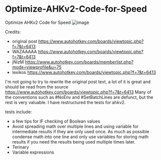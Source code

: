# Optimize-AHKv2-Code-for-Speed
Optimize AHKv2 Code for Speed
![image](https://github.com/samfisherirl/Compare-Code-Speed-AHKv2/assets/98753696/9c25c281-e2b4-44d6-8945-e971fad7e334)

Credits:
- original post https://www.autohotkey.com/boards/viewtopic.php?f=7&t=6413
- WAZAAAAA https://www.autohotkey.com/boards/viewtopic.php?f=7&t=6413
- jNizM  https://www.autohotkey.com/boards/memberlist.php?mode=viewprofile&u=75
- lexikos https://www.autohotkey.com/boards/viewtopic.php?f=7&t=6413


I'm not going to try to rewrite the original post text, a lot of it is great and should be read from the source https://www.autohotkey.com/boards/viewtopic.php?f=7&t=6413
Many of the conventions such as #NoEnv and #SetBatchLines are defunct, but the rest is very valuable. 
I have restructured the tests for ahkv2. 

tests include:
- a few tips for IF checking of Boolean values
- Avoid spreading math over multiple lines and using variable for intermediate results if they are only used once. As much as possible condense math into one line and only use variables for storing math results if you need the results being used multiple times later.
- Terinary
- Variable expressions
